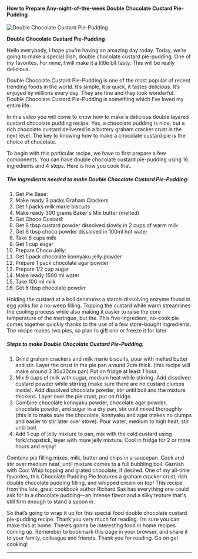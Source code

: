             

#### How to Prepare Any-night-of-the-week Double Chocolate Custard Pie-Pudding

![Double Chocolate Custard Pie-Pudding](https://img-global.cpcdn.com/recipes/a95cdeac78d737b6/751x532cq70/double-chocolate-custard-pie-pudding-recipe-main-photo.jpg)

**Double Chocolate Custard Pie-Pudding**

Hello everybody, I hope you’re having an amazing day today. Today, we’re going to make a special dish, double chocolate custard pie-pudding. One of my favorites. For mine, I will make it a little bit tasty. This will be really delicious.

Double Chocolate Custard Pie-Pudding is one of the most popular of recent trending foods in the world. It’s simple, it is quick, it tastes delicious. It’s enjoyed by millions every day. They are fine and they look wonderful. Double Chocolate Custard Pie-Pudding is something which I’ve loved my entire life.

In this video you will come to know how to make a delicious double layered custard chocolate pudding recipe. Yes, a chocolate pudding is nice, but a rich chocolate custard delivered in a buttery graham cracker crust is the next level. The key to knowing how to make a chocolate custard pie is the choice of chocolate.

To begin with this particular recipe, we have to first prepare a few components. You can have double chocolate custard pie-pudding using 16 ingredients and 4 steps. Here is how you cook that.

##### The ingredients needed to make Double Chocolate Custard Pie-Pudding:

1.  Get Pie Base:
2.  Make ready 3 packs Graham Crackers
3.  Get 1 packs milk marie biscuits
4.  Make ready 300 grams Baker's Mix butter (melted)
5.  Get Choco Custard:
6.  Get 8 tbsp custard powder dissolved slowly in 2 cups of warm milk
7.  Get 6 tbsp choco powder dissolved in 100ml hot water
8.  Take 6 cups milk
9.  Get 1 cup sugar
10.  Prepare Choco Jelly:
11.  Get 1 pack chocolate konnyaku jelly powder
12.  Prepare 1 pack chocolate agar powder
13.  Prepare 1/2 cup sugar
14.  Make ready 1500 ml water
15.  Take 100 ml milk
16.  Get 6 tbsp chocolate powder

Holding the custard at a boil denatures a starch-dissolving enzyme found in egg yolks for a no-weep filling. Topping the custard while warm streamlines the cooling process while also making it easier to raise the core temperature of the meringue, but the. This five-ingredient, no-cook pie comes together quickly thanks to the use of a few store-bought ingredients. The recipe makes two pies, so plan to gift one or freeze it for later.

##### Steps to make Double Chocolate Custard Pie-Pudding:

1.  Grind graham crackers and milk marie biscuits, pour with melted butter and stir. Layer the crust in the pie pan around 2cm thick. (this recipe will make around 3 30x30cm pan) Put on fridge at least 1 hour.
2.  Mix 6 cups of milk with sugar, medium heat while stirring. Add dissolved custard powder while stirring (make sure there are no custard clumps inside). Add dissolved chocolate powder, stir until boil and the mixture thickens. Layer over the pie crust, put on fridge.
3.  Combine chocolate konnyaku powder, chocolate agar powder, chocolate powder, and sugar in a dry pan, stir until mixed thoroughly (this is to make sure the chocolate, konnyaku and agar makes no clumps and easier to stir later over stove). Pour water, medium to high heat, stir until boil.
4.  Add 1 cup of jelly mixture to pan, mix with the cold custard using fork/chopstick, layer with more jelly mixture. Cool in fridge for 2 or more hours and enjoy!

Combine pie filling mixes, milk, butter and chips in a saucepan. Cook and stir over medium heat, until mixture comes to a full bubbling boil. Garnish with Cool Whip topping and grated chocolate, if desired. One of my all-time favorites, this Chocolate Pudding Pie features a graham cracker crust, rich double chocolate pudding filling, and whipped cream on top! This recipe from the late, great cookbook author Richard Sax has everything one could ask for in a chocolate pudding—an intense flavor and a silky texture that's still firm enough to stand a spoon in.

So that’s going to wrap it up for this special food double chocolate custard pie-pudding recipe. Thank you very much for reading. I’m sure you can make this at home. There’s gonna be interesting food in home recipes coming up. Remember to bookmark this page in your browser, and share it to your family, colleague and friends. Thank you for reading. Go on get cooking!

* * *